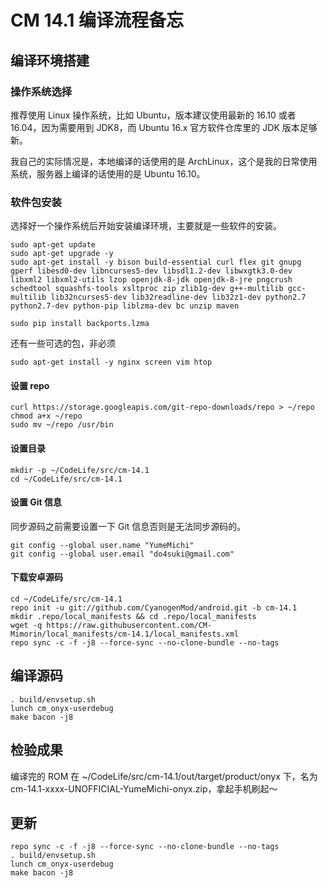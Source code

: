 # CM 14.1 编译流程备忘

## 编译环境搭建

### 操作系统选择
推荐使用 Linux 操作系统，比如 Ubuntu，版本建议使用最新的 16.10 或者 16.04，因为需要用到 JDK8，而 Ubuntu 16.x 官方软件仓库里的 JDK 版本足够新。

我自己的实际情况是，本地编译的话使用的是 ArchLinux，这个是我的日常使用系统，服务器上编译的话使用的是 Ubuntu 16.10。

### 软件包安装
选择好一个操作系统后开始安装编译环境，主要就是一些软件的安装。

```
sudo apt-get update
sudo apt-get upgrade -y
sudo apt-get install -y bison build-essential curl flex git gnupg gperf libesd0-dev libncurses5-dev libsdl1.2-dev libwxgtk3.0-dev libxml2 libxml2-utils lzop openjdk-8-jdk openjdk-8-jre pngcrush schedtool squashfs-tools xsltproc zip zlib1g-dev g++-multilib gcc-multilib lib32ncurses5-dev lib32readline-dev lib32z1-dev python2.7 python2.7-dev python-pip liblzma-dev bc unzip maven

sudo pip install backports.lzma
```

还有一些可选的包，非必须
```
sudo apt-get install -y nginx screen vim htop
```

#### 设置 repo
```
curl https://storage.googleapis.com/git-repo-downloads/repo > ~/repo
chmod a+x ~/repo
sudo mv ~/repo /usr/bin
```

#### 设置目录
```
mkdir -p ~/CodeLife/src/cm-14.1
cd ~/CodeLife/src/cm-14.1
```

#### 设置 Git 信息
同步源码之前需要设置一下 Git 信息否则是无法同步源码的。
```
git config --global user.name "YumeMichi"
git config --global user.email "do4suki@gmail.com"
```

#### 下载安卓源码
```
cd ~/CodeLife/src/cm-14.1
repo init -u git://github.com/CyanogenMod/android.git -b cm-14.1
mkdir .repo/local_manifests && cd .repo/local_manifests
wget -q https://raw.githubusercontent.com/CM-Mimorin/local_manifests/cm-14.1/local_manifests.xml
repo sync -c -f -j8 --force-sync --no-clone-bundle --no-tags
```

## 编译源码
```
. build/envsetup.sh
lunch cm_onyx-userdebug
make bacon -j8
```

## 检验成果
编译完的 ROM 在 ~/CodeLife/src/cm-14.1/out/target/product/onyx 下，名为 cm-14.1-xxxx-UNOFFICIAL-YumeMichi-onyx.zip，拿起手机刷起～

## 更新
```
repo sync -c -f -j8 --force-sync --no-clone-bundle --no-tags
. build/envsetup.sh
lunch cm_onyx-userdebug
make bacon -j8
```

